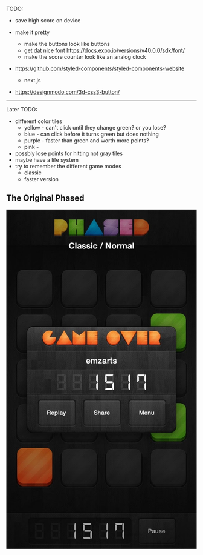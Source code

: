 TODO: 
* save high score on device
* make it pretty
    * make the buttons look like buttons
    * get dat nice font https://docs.expo.io/versions/v40.0.0/sdk/font/
    * make the score counter look like an analog clock 

* https://github.com/styled-components/styled-components-website
    * next.js

* https://designmodo.com/3d-css3-button/
------
Later TODO: 
* different color tiles
    * yellow - can't click until they change green? or you lose? 
    * blue - can click before it turns green but does nothing 
    * purple - faster than green and worth more points? 
    * pink - 
* possbly lose points for hitting not gray tiles 
* maybe have a life system
* try to remember the different game modes
    * classic
    * faster version

## The Original Phased 

![Screenshot of the game over menu for the original Phased app](/assets/images/phased_original.JPG)
